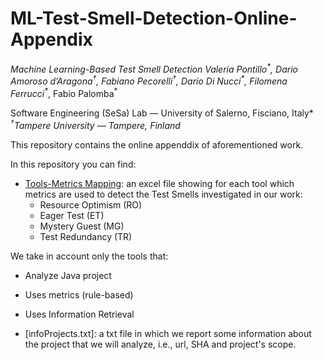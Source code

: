 # ML-Test-Smell-Detection-Online-Appendix
*Machine Learning-Based Test Smell Detection
Valeria Pontillo<sup>\*</sup>, Dario Amoroso d’Aragona<sup>†</sup>, Fabiano Pecorelli<sup>†</sup>,
Dario Di Nucci<sup>\*</sup>, Filomena Ferrucci<sup>\*</sup>*, Fabio Palomba<sup>\*</sup>

*<sup>*</sup>Software Engineering (SeSa) Lab — University of Salerno, Fisciano, Italy* </br>
*<sup>†</sup>Tampere University — Tampere, Finland*

This repository contains the online appenddix of aforementioned work.

In this repository you can find:
- [Tools-Metrics Mapping](https://github.com/darioamorosodaragona-tuni/ML-Test-Smell-Detection-Online-Appendix/blob/main/Tools-Metrics%20Mapping.xlsx): an excel file showing for each tool which metrics are used to detect the Test Smells investigated in our work:
    - Resource Optimism (RO)
    - Eager Test (ET)
    - Mystery Guest (MG)
    - Test Redundancy (TR)

We take in account only the tools that:
- Analyze Java project
- Uses metrics (rule-based)
- Uses Information Retrieval 


- [infoProjects.txt]: a txt file in which we report some information about the project that we will analyze, i.e., url, SHA and project's scope.
